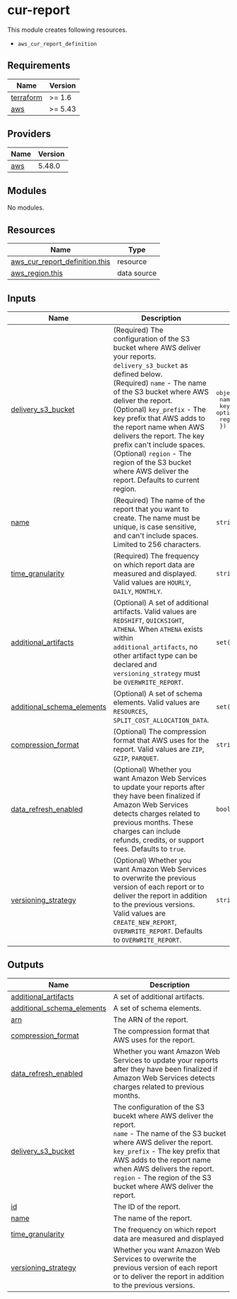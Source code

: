 # cur-report

This module creates following resources.

- `aws_cur_report_definition`

<!-- BEGIN_TF_DOCS -->
## Requirements

| Name | Version |
|------|---------|
| <a name="requirement_terraform"></a> [terraform](#requirement\_terraform) | >= 1.6 |
| <a name="requirement_aws"></a> [aws](#requirement\_aws) | >= 5.43 |

## Providers

| Name | Version |
|------|---------|
| <a name="provider_aws"></a> [aws](#provider\_aws) | 5.48.0 |

## Modules

No modules.

## Resources

| Name | Type |
|------|------|
| [aws_cur_report_definition.this](https://registry.terraform.io/providers/hashicorp/aws/latest/docs/resources/cur_report_definition) | resource |
| [aws_region.this](https://registry.terraform.io/providers/hashicorp/aws/latest/docs/data-sources/region) | data source |

## Inputs

| Name | Description | Type | Default | Required |
|------|-------------|------|---------|:--------:|
| <a name="input_delivery_s3_bucket"></a> [delivery\_s3\_bucket](#input\_delivery\_s3\_bucket) | (Required) The configuration of the S3 bucket where AWS deliver your reports. `delivery_s3_bucket` as defined below.<br>    (Required) `name` - The name of the S3 bucket where AWS deliver the report.<br>    (Optional) `key_prefix` - The key prefix that AWS adds to the report name when AWS delivers the report. The key prefix can't include spaces.<br>    (Optional) `region` - The region of the S3 bucket where AWS deliver the report. Defaults to current region. | <pre>object({<br>    name       = string<br>    key_prefix = optional(string)<br>    region     = optional(string)<br>  })</pre> | n/a | yes |
| <a name="input_name"></a> [name](#input\_name) | (Required) The name of the report that you want to create. The name must be unique, is case sensitive, and can't include spaces. Limited to 256 characters. | `string` | n/a | yes |
| <a name="input_time_granularity"></a> [time\_granularity](#input\_time\_granularity) | (Required) The frequency on which report data are measured and displayed. Valid values are `HOURLY`, `DAILY`, `MONTHLY`. | `string` | n/a | yes |
| <a name="input_additional_artifacts"></a> [additional\_artifacts](#input\_additional\_artifacts) | (Optional) A set of additional artifacts. Valid values are `REDSHIFT`, `QUICKSIGHT`, `ATHENA`. When `ATHENA` exists within `additional_artifacts`, no other artifact type can be declared and `versioning_strategy` must be `OVERWRITE_REPORT`. | `set(string)` | `[]` | no |
| <a name="input_additional_schema_elements"></a> [additional\_schema\_elements](#input\_additional\_schema\_elements) | (Optional) A set of schema elements. Valid values are `RESOURCES`, `SPLIT_COST_ALLOCATION_DATA`. | `set(string)` | `[]` | no |
| <a name="input_compression_format"></a> [compression\_format](#input\_compression\_format) | (Optional) The compression format that AWS uses for the report. Valid values are `ZIP`, `GZIP`, `PARQUET`. | `string` | `"GZIP"` | no |
| <a name="input_data_refresh_enabled"></a> [data\_refresh\_enabled](#input\_data\_refresh\_enabled) | (Optional) Whether you want Amazon Web Services to update your reports after they have been finalized if Amazon Web Services detects charges related to previous months. These charges can include refunds, credits, or support fees. Defaults to `true`. | `bool` | `true` | no |
| <a name="input_versioning_strategy"></a> [versioning\_strategy](#input\_versioning\_strategy) | (Optional) Whether you want Amazon Web Services to overwrite the previous version of each report or to deliver the report in addition to the previous versions. Valid values are `CREATE_NEW_REPORT`, `OVERWRITE_REPORT`. Defaults to `OVERWRITE_REPORT`. | `string` | `"OVERWRITE_REPORT"` | no |

## Outputs

| Name | Description |
|------|-------------|
| <a name="output_additional_artifacts"></a> [additional\_artifacts](#output\_additional\_artifacts) | A set of additional artifacts. |
| <a name="output_additional_schema_elements"></a> [additional\_schema\_elements](#output\_additional\_schema\_elements) | A set of schema elements. |
| <a name="output_arn"></a> [arn](#output\_arn) | The ARN of the report. |
| <a name="output_compression_format"></a> [compression\_format](#output\_compression\_format) | The compression format that AWS uses for the report. |
| <a name="output_data_refresh_enabled"></a> [data\_refresh\_enabled](#output\_data\_refresh\_enabled) | Whether you want Amazon Web Services to update your reports after they have been finalized if Amazon Web Services detects charges related to previous months. |
| <a name="output_delivery_s3_bucket"></a> [delivery\_s3\_bucket](#output\_delivery\_s3\_bucket) | The configuration of the S3 bucekt where AWS deliver the report.<br>    `name` - The name of the S3 bucket where AWS deliver the report.<br>    `key_prefix` - The key prefix that AWS adds to the report name when AWS delivers the report.<br>    `region` - The region of the S3 bucket where AWS deliver the report. |
| <a name="output_id"></a> [id](#output\_id) | The ID of the report. |
| <a name="output_name"></a> [name](#output\_name) | The name of the report. |
| <a name="output_time_granularity"></a> [time\_granularity](#output\_time\_granularity) | The frequency on which report data are measured and displayed |
| <a name="output_versioning_strategy"></a> [versioning\_strategy](#output\_versioning\_strategy) | Whether you want Amazon Web Services to overwrite the previous version of each report or to deliver the report in addition to the previous versions. |
<!-- END_TF_DOCS -->
